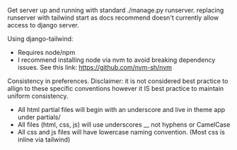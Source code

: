 Get server up and running with standard ./manage.py runserver. 
replacing runserver with tailwind start as docs recommend doesn't currently allow access to django server.


Using django-tailwind:
* Requires node/npm
* I recommend installing node via nvm to avoid breaking dependency issues. 
	See this link: https://github.com/nvm-sh/nvm 


Consistency in preferences. 
Disclaimer: it is not considered best practice to allign to these specific conventions however
 it IS best practice to maintain uniform consistency.  
* All html partial files will begin with an underscore and  live in theme app under partials/   
* All files (html, css, js) will use underscores __ not hyphens or CamelCase
* All css and js files will have lowercase naming convention. (Most css is inline via tailwind)

